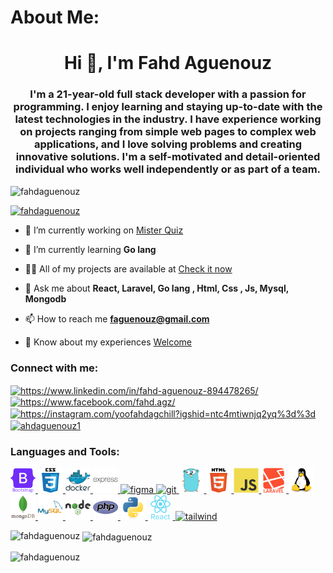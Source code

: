 #  About Me:
<h1 align="center">Hi 👋, I'm Fahd Aguenouz</h1>
<h3 align="center">I'm a 21-year-old full stack developer with a passion for programming. I enjoy learning and staying up-to-date with the latest technologies in the industry. I have experience working on projects ranging from simple web pages to complex web applications, and I love solving problems and creating innovative solutions. I'm a self-motivated and detail-oriented individual who works well independently or as part of a team.</h3>

<p align="left"> <img src="https://komarev.com/ghpvc/?username=fahdaguenouz&label=Profile%20views&color=0e75b6&style=flat" alt="fahdaguenouz" /> </p>

<p align="left"> <a href="https://github.com/ryo-ma/github-profile-trophy"><img src="https://github-profile-trophy.vercel.app/?username=fahdaguenouz" alt="fahdaguenouz" /></a> </p>

- 🔭 I’m currently working on [Mister Quiz](https://github.com/fahdaguenouz/mister-quiz)

- 🌱 I’m currently learning **Go lang**

- 👨‍💻 All of my projects are available at [Check it now](https://github.com/fahdaguenouz)

- 💬 Ask me about **React, Laravel, Go lang , Html, Css , Js, Mysql, Mongodb**

- 📫 How to reach me **faguenouz@gmail.com**

- 📄 Know about my experiences [Welcome](https://www.linkedin.com/in/fahd-aguenouz-894478265/)

<h3 align="left">Connect with me:</h3>
<p align="left">
<a href="https://linkedin.com/in/https://www.linkedin.com/in/fahd-aguenouz-894478265/" target="blank"><img align="center" src="https://raw.githubusercontent.com/rahuldkjain/github-profile-readme-generator/master/src/images/icons/Social/linked-in-alt.svg" alt="https://www.linkedin.com/in/fahd-aguenouz-894478265/" height="30" width="40" /></a>
<a href="https://fb.com/https://www.facebook.com/fahd.agz/" target="blank"><img align="center" src="https://raw.githubusercontent.com/rahuldkjain/github-profile-readme-generator/master/src/images/icons/Social/facebook.svg" alt="https://www.facebook.com/fahd.agz/" height="30" width="40" /></a>
<a href="https://instagram.com/https://instagram.com/yoofahdagchill?igshid=ntc4mtiwnjq2yq%3d%3d" target="blank"><img align="center" src="https://raw.githubusercontent.com/rahuldkjain/github-profile-readme-generator/master/src/images/icons/Social/instagram.svg" alt="https://instagram.com/yoofahdagchill?igshid=ntc4mtiwnjq2yq%3d%3d" height="30" width="40" /></a>
<a href="https://www.hackerrank.com/ahdaguenouz1" target="blank"><img align="center" src="https://raw.githubusercontent.com/rahuldkjain/github-profile-readme-generator/master/src/images/icons/Social/hackerrank.svg" alt="ahdaguenouz1" height="30" width="40" /></a>
</p>

<h3 align="left">Languages and Tools:</h3>
<p align="left"> <a href="https://getbootstrap.com" target="_blank" rel="noreferrer"> <img src="https://raw.githubusercontent.com/devicons/devicon/master/icons/bootstrap/bootstrap-plain-wordmark.svg" alt="bootstrap" width="40" height="40"/> </a> <a href="https://www.w3schools.com/css/" target="_blank" rel="noreferrer"> <img src="https://raw.githubusercontent.com/devicons/devicon/master/icons/css3/css3-original-wordmark.svg" alt="css3" width="40" height="40"/> </a> <a href="https://www.docker.com/" target="_blank" rel="noreferrer"> <img src="https://raw.githubusercontent.com/devicons/devicon/master/icons/docker/docker-original-wordmark.svg" alt="docker" width="40" height="40"/> </a> <a href="https://expressjs.com" target="_blank" rel="noreferrer"> <img src="https://raw.githubusercontent.com/devicons/devicon/master/icons/express/express-original-wordmark.svg" alt="express" width="40" height="40"/> </a> <a href="https://www.figma.com/" target="_blank" rel="noreferrer"> <img src="https://www.vectorlogo.zone/logos/figma/figma-icon.svg" alt="figma" width="40" height="40"/> </a> <a href="https://git-scm.com/" target="_blank" rel="noreferrer"> <img src="https://www.vectorlogo.zone/logos/git-scm/git-scm-icon.svg" alt="git" width="40" height="40"/> </a> <a href="https://golang.org" target="_blank" rel="noreferrer"> <img src="https://raw.githubusercontent.com/devicons/devicon/master/icons/go/go-original.svg" alt="go" width="40" height="40"/> </a> <a href="https://www.w3.org/html/" target="_blank" rel="noreferrer"> <img src="https://raw.githubusercontent.com/devicons/devicon/master/icons/html5/html5-original-wordmark.svg" alt="html5" width="40" height="40"/> </a> <a href="https://developer.mozilla.org/en-US/docs/Web/JavaScript" target="_blank" rel="noreferrer"> <img src="https://raw.githubusercontent.com/devicons/devicon/master/icons/javascript/javascript-original.svg" alt="javascript" width="40" height="40"/> </a> <a href="https://laravel.com/" target="_blank" rel="noreferrer"> <img src="https://raw.githubusercontent.com/devicons/devicon/master/icons/laravel/laravel-plain-wordmark.svg" alt="laravel" width="40" height="40"/> </a> <a href="https://www.linux.org/" target="_blank" rel="noreferrer"> <img src="https://raw.githubusercontent.com/devicons/devicon/master/icons/linux/linux-original.svg" alt="linux" width="40" height="40"/> </a> <a href="https://www.mongodb.com/" target="_blank" rel="noreferrer"> <img src="https://raw.githubusercontent.com/devicons/devicon/master/icons/mongodb/mongodb-original-wordmark.svg" alt="mongodb" width="40" height="40"/> </a> <a href="https://www.mysql.com/" target="_blank" rel="noreferrer"> <img src="https://raw.githubusercontent.com/devicons/devicon/master/icons/mysql/mysql-original-wordmark.svg" alt="mysql" width="40" height="40"/> </a> <a href="https://nodejs.org" target="_blank" rel="noreferrer"> <img src="https://raw.githubusercontent.com/devicons/devicon/master/icons/nodejs/nodejs-original-wordmark.svg" alt="nodejs" width="40" height="40"/> </a> <a href="https://www.php.net" target="_blank" rel="noreferrer"> <img src="https://raw.githubusercontent.com/devicons/devicon/master/icons/php/php-original.svg" alt="php" width="40" height="40"/> </a> <a href="https://www.python.org" target="_blank" rel="noreferrer"> <img src="https://raw.githubusercontent.com/devicons/devicon/master/icons/python/python-original.svg" alt="python" width="40" height="40"/> </a> <a href="https://reactjs.org/" target="_blank" rel="noreferrer"> <img src="https://raw.githubusercontent.com/devicons/devicon/master/icons/react/react-original-wordmark.svg" alt="react" width="40" height="40"/> </a> <a href="https://tailwindcss.com/" target="_blank" rel="noreferrer"> <img src="https://www.vectorlogo.zone/logos/tailwindcss/tailwindcss-icon.svg" alt="tailwind" width="40" height="40"/> </a> </p>

<p><img align="left" src="https://github-readme-stats.vercel.app/api/top-langs?username=fahdaguenouz&show_icons=true&locale=en&layout=compact" alt="fahdaguenouz" /></p>

<p>&nbsp;<img align="center" src="https://github-readme-stats.vercel.app/api?username=fahdaguenouz&show_icons=true&locale=en" alt="fahdaguenouz" /></p>

<p><img align="center" src="https://github-readme-streak-stats.herokuapp.com/?user=fahdaguenouz&" alt="fahdaguenouz" /></p>
